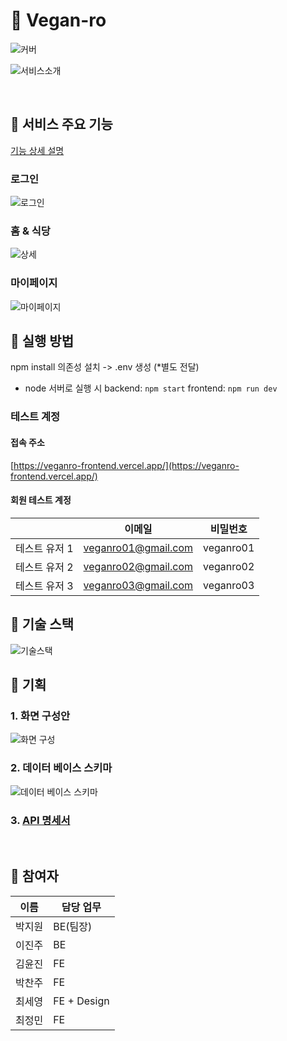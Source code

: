 # 🥦 Vegan-ro

![커버](https://drive.google.com/uc?export=view&id=1i6A_JkiK7PGkB1DvL6v-5c6TW9oAph0h)

![서비스소개](https://drive.google.com/uc?export=view&id=1cCEbZr9CY-2V5EWa3L6U_BPU997Ae7Qr)

<br/>

## 📍 서비스 주요 기능

[기능 상세 설명](https://alert-curler-7a3.notion.site/3fb43bbf88ed4ce6a72c15a320774910?pvs=4)

### 로그인

![로그인](https://drive.google.com/uc?export=view&id=1f7zErhOLn7XLTk4etFmfTLkn--QnrR8c)

### 홈 & 식당

![상세](https://drive.google.com/uc?export=view&id=1hhvgF8v65xpYtdF2Liy9V74KCVxlQo7H)

### 마이페이지

![마이페이지](https://drive.google.com/uc?export=view&id=1XcO4fe82mabVsfAam7q12Q4d2zLxdFiP)

## 📍 실행 방법

npm install 의존성 설치 -> .env 생성 (\*별도 전달)

- node 서버로 실행 시
  backend: `npm start`
  frontend: `npm run dev`

### 테스트 계정

#### 접속 주소

[https://veganro-frontend.vercel.app/](https://veganro-frontend.vercel.app/)

#### 회원 테스트 계정

|               | 이메일              | 비밀번호  |
| ------------- | ------------------- | --------- |
| 테스트 유저 1 | veganro01@gmail.com | veganro01 |
| 테스트 유저 2 | veganro02@gmail.com | veganro02 |
| 테스트 유저 3 | veganro03@gmail.com | veganro03 |

## 📍 기술 스택

![기술스택](https://drive.google.com/uc?export=view&id=1rppacJphpctmobCK3N0BimZ02Ww6MMIM)

## 📍 기획

### 1. 화면 구성안

![화면 구성](https://drive.google.com/uc?export=view&id=1dWYjkVDlT4O_gAI3wkjREL4WzRd1D4Vr)

### 2. 데이터 베이스 스키마

![데이터 베이스 스키마](https://drive.google.com/uc?export=view&id=1VumQCQXcN6Bl8WnF1ZlMDlhbEeWaspep)

### 3. [API 명세서](https://documenter.getpostman.com/view/33305953/2sA3BoYqVa)

<br/>

## 📍 참여자

| 이름   | 담당 업무 |
| ------ | --------- |
| 박지원 | BE(팀장)     |
| 이진주 | BE          |
| 김윤진 | FE          |
| 박찬주 | FE          |
| 최세영 | FE + Design |
| 최정민 | FE          |

<br />
